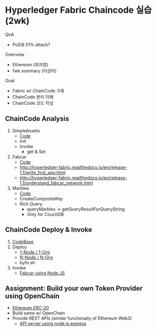 
Hyperledger Fabric Chaincode 실습 (2wk)
=============

QnA
- PoS와 51% attack?

Overview
- Ethereum (최치영)
- 1wk summary (이상아)

Goal
 - Fabric w/ ChainCode 구축
 - ChainCode 원리 이해
 - ChainCode 코드 작성


ChainCode Analysis
-------------
1. SimpleAssets
    - [Code](https://github.com/hyperledger/fabric-samples/blob/release-1.1/chaincode/sacc/sacc.go)
    - Init
    - Invoke
        - get & Set 
1. Fabcar
    - [Code](https://github.com/hyperledger/fabric-samples/blob/release-1.1/chaincode/fabcar/go/fabcar.go)
    - http://hyperledger-fabric.readthedocs.io/en/release-1.1/write_first_app.html
    - http://hyperledger-fabric.readthedocs.io/en/release-1.1/understand_fabcar_network.html
1. Marbles
    - [Code](https://github.com/hyperledger/fabric-samples/blob/release-1.1/chaincode/marbles02/go/marbles_chaincode.go)
    - CreateCompositeKey
    - Rich Query
        - queryMarbles -> getQueryResultForQueryString
        - Only for CouchDB
    

ChainCode Deploy & Invoke
-------------
1. [CodeBase](https://github.com/jaewonha/fabric-samples)
1. Deploy
    - [1-Node / 1-Org](https://github.com/jaewonha/fabric-samples/blob/release/first-network/scripts/1node_standalone_fabcar_script.sh)
    - [N-Node / N-Org](https://github.com/jaewonha/fabric-samples/blob/release/first-network/scripts/orgN.sh)
    - byfn.sh
2. Invoke
    - [Fabcar using Node.JS](http://hyperledger-fabric.readthedocs.io/en/release-1.1/build_network.html)


Assignment: Build your own Token Provider using OpenChain
-------------

- [Ethereum ERC-20](https://github.com/ethereum/EIPs/blob/master/EIPS/eip-20.md)
- Build same w/ OpenChain
- Provide REST APIs (similar functionaliy of Ethereum Web3)
    - [API server using node.js express](https://github.com/jaewonha/fabric-samples/blob/release/fabcar/server.js)

